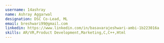 ```yaml
---
username: 14ashray
name: Ashray Aggarwal
designation: DSC Co-Lead, ML
email: breshwari99@gmail.com
linkedin: https://www.linkedin.com/in/basavarajeshwari-ambi-1b223016a
skills: AR/VR,Product Development,Marketing,C,C++,Html
---
```

